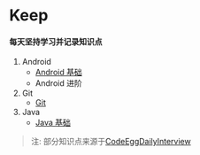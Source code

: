 # Keep
####  每天坚持学习并记录知识点

1. Android
    - [Android 基础]
    - Android 进阶
2. Git
    - [Git]
3. Java
    - [Java 基础]
    


> 注: 部分知识点来源于[CodeEggDailyInterview]
    
[Android 基础]:https://github.com/yangsanning/Keep/tree/master/Android%20%E5%9F%BA%E7%A1%80

[Git]:https://github.com/yangsanning/Keep/tree/master/Git

[Java 基础]:https://github.com/yangsanning/Keep/tree/master/Java%20%E5%9F%BA%E7%A1%80



[CodeEggDailyInterview]:https://github.com/codeegginterviewgroup/CodeEggDailyInterview
